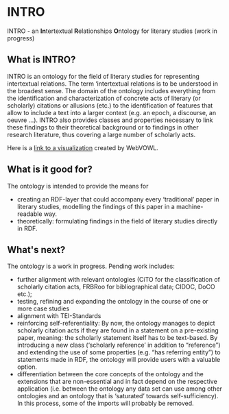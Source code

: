 # INTRO
INTRO - an <b>In</b>tertextual <b>R</b>elationships <b>O</b>ntology for literary studies
(work in progress)

## What is INTRO?
INTRO is an ontology for the field of literary studies for representing intertextual relations.
The term ‘intertextual relations is to be understood in the broadest sense. The domain of the ontology includes everything from the identification and characterization of concrete acts of literary (or scholarly) citations or allusions (etc.) to the identification of features that allow to include a text into a larger context (e.g. an epoch, a discourse, an oeuvre ...). INTRO also provides classes and properties necessary to link these findings to their theoretical background or to findings in other research literature, thus covering a large number of scholarly acts.

Here is a <a href="http://www.visualdataweb.de/webvowl/#iri=https://raw.githubusercontent.com/BOberreither/INTRO/master/INTRO_current.owl">link to a visualization</a> created by WebVOWL.

## What is it good for?
The ontology is intended to provide the means for 
- creating an RDF-layer that could accompany every ‘traditional’ paper in literary studies, modelling the findings of this paper in a machine-readable way.
- theoretically: formulating findings in the field of literary studies directly in RDF.

## What's next?
The ontology is a work in progress. Pending work includes:
- further alignment with relevant ontologies (CiTO for the classification of scholarly citation acts, FRBRoo for bibliographical data; CIDOC, DoCO etc.); 
- testing, refining and expanding the ontology in the course of one or more case studies
- alignment with TEI-Standards
- reinforcing self-referentiality: By now, the ontology manages to depict scholarly citation acts if they are found in a statement on a pre-existing paper, meaning: the scholarly statement itself has to be text-based. By introducing a new class (‘scholarly reference’ in addition to “reference”) and extending the use of some properties (e.g. “has referring entity”) to statements made in RDF, the ontology will provide users with a valuable option.
- differentiation between the core concepts of the ontology and the extensions that are non-essential and in fact depend on the respective application (i.e. between the ontology any data set can use among other ontologies and an ontology that is ‘saturated’ towards self-sufficiency). In this process, some of the imports will probably be removed.
